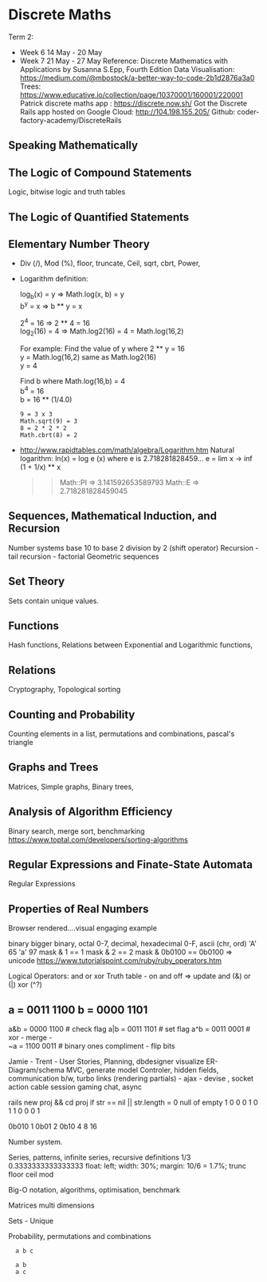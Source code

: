 # Discrete Maths
Term 2:
+ Week 6  14 May - 20 May
+ Week 7  21 May - 27 May
Reference: Discrete Mathematics with Applications by Susanna S.Epp, Fourth Edition
Data Visualisation: https://medium.com/@mbostock/a-better-way-to-code-2b1d2876a3a0
Trees: https://www.educative.io/collection/page/10370001/160001/220001
Patrick discrete maths app : https://discrete.now.sh/
Got the Discrete Rails app hosted on Google Cloud: http://104.198.155.205/
Github: coder-factory-academy/DiscreteRails

## Speaking Mathematically
## The Logic of Compound Statements
  Logic, bitwise logic and truth tables
## The Logic of Quantified Statements
## Elementary Number Theory

  + Div (/), Mod (%), floor, truncate, Ceil, sqrt, cbrt, Power,
  + Logarithm definition:

    log<sub>b</sub>(x) = y    =>  Math.log(x, b) = y <br/>
    b<sup>y</sup> = x         =>  b ** y = x <br/>

    2<sup>4</sup> = 16        =>  2 ** 4 = 16 <br/>
    log<sub>2</sub>(16) = 4   =>  Math.log2(16) = 4 = Math.log(16,2) <br/>

    For example: Find the value of y where 2 ** y = 16 <br/>
      y = Math.log(16,2) same as Math.log2(16) <br/>
      y = 4 <br/>

    Find b where Math.log(16,b) = 4 <br/>
      b<sup>4</sup> = 16 <br/>
      b = 16 ** (1/4.0) <br/>
    ```
    9 = 3 x 3
    Math.sqrt(9) = 3
    8 = 2 * 2 * 2
    Math.cbrt(8) = 2
    ```

  + http://www.rapidtables.com/math/algebra/Logarithm.htm
    Natural logarithm:
    ln(x) = log e (x) where e is 2.718281828459...
    e = lim x -> inf (1 + 1/x) ** x
    >> Math::PI
    => 3.141592653589793
    >> Math::E
    => 2.718281828459045
    >>

## Sequences, Mathematical Induction, and Recursion
  Number systems base 10 to base 2 division by 2 (shift operator)
  Recursion - tail recursion - factorial
  Geometric sequences
## Set Theory
  Sets contain unique values.
## Functions
  Hash functions, Relations between Exponential and Logarithmic functions,  
## Relations
  Cryptography, Topological sorting
## Counting and Probability
  Counting elements in a list, permutations and combinations, pascal's triangle
## Graphs and Trees
  Matrices, Simple graphs, Binary trees,
## Analysis of Algorithm Efficiency
  Binary search, merge sort, benchmarking
  https://www.toptal.com/developers/sorting-algorithms
## Regular Expressions and Finate-State Automata
  Regular Expressions
## Properties of Real Numbers


Browser rendered....visual engaging example

binary bigger binary, octal 0-7, decimal, hexadecimal 0-F, ascii (chr, ord)
'A' 65 'a' 97
mask & 1 == 1
mask & 2 == 2
mask & 0b0100 == 0b0100 =>
unicode
https://www.tutorialspoint.com/ruby/ruby_operators.htm

Logical Operators: and or xor
Truth table - on and off => update
and (&)
or (|)
xor (^?)

a =   0011 1100
b =   0000 1101
-----------------
a&b = 0000 1100 # check flag
a|b = 0011 1101 # set flag
a^b = 0011 0001 # xor - merge -  
~a  = 1100 0011 # binary ones compliment - flip bits

Jamie - Trent - User Stories, Planning, dbdesigner visualize ER-Diagram/schema MVC, generate model
  Controler, hidden fields, communication b/w, turbo links (rendering partials) - ajax - devise , socket action cable session gaming chat, async

 rails new proj && cd proj
 if str == nil || str.length = 0
    null of empty
 1 0  0
 0 1  0
 1 1  0
 0 0  1

0b010
1 0b01
2 0b10
4
8
16

Number system.

Series, patterns, infinite series, recursive definitions
1/3 0.3333333333333333
float: left;
width: 30%;
margin: 10/6 = 1.7%;
trunc
floor
ceil
mod

Big-O notation, algorithms, optimisation, benchmark

Matrices
multi dimensions

Sets - Unique

Probability, permutations and combinations
```
  a b c

  a b
  a c


```

